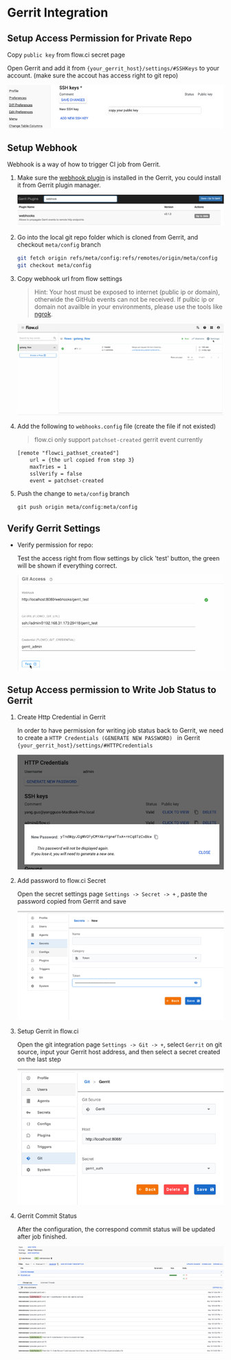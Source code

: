 # Gerrit Integration

## Setup Access Permission for Private Repo

Copy `public key` from flow.ci secret page

Open Gerrit and add it from `{your_gerrit_host}/settings/#SSHKeys` to your account. (make sure the accout has access right to git repo)

![setup_deploy_key](../../_images/git/gerrit_setup_ssh_key.png)

## Setup Webhook

Webhook is a way of how to trigger CI job from Gerrit.

1. Make sure the [webhook plugin](https://gerrit.googlesource.com/plugins/webhooks/) is installed in the Gerrit, you could install it from Gerrit plugin manager.

    ![webhook plugin](../../_images/git/gerrit_webhook_plugin.png)


2. Go into the local git repo folder which is cloned from Gerrit, and checkout `meta/config` branch

    ```bash
    git fetch origin refs/meta/config:refs/remotes/origin/meta/config
    git checkout meta/config
    ```

3. Copy webhook url from flow settings
    > Hint: Your host must be exposed to internet (public ip or domain), otherwide the GitHub events can not be received.
    > If pulbic ip or domain not availble in your environments, please use the tools like [ngrok](https://ngrok.com/).  

   ![webhook settings](../../_images/git/select_webhook_url.gif)



4. Add the following to `webhooks.config` file (create the file if not existed)

    > flow.ci only support `patchset-created` gerrit event currently

    ```
    [remote "flowci_pathset_created"]
        url = {the url copied from step 3}
        maxTries = 1
        sslVerify = false
        event = patchset-created
    ```

5. Push the change to `meta/config` branch

    ```
    git push origin meta/config:meta/config
    ```


## Verify Gerrit Settings

- Verify permission for repo:

  Test the access right from flow settings by click 'test' button, the green will be shown if everything correct.
  
  ![test](../../_images/git/gerrit_test_config.gif)


## Setup Access permission to Write Job Status to Gerrit

1. Create Http Credential in Gerrit

    In order to have permission for writing job status back to Gerrit, we need to create a `HTTP Credentials (GENERATE NEW PASSWORD) ` in Gerrit `{your_gerrit_host}/settings/#HTTPCredentials`

    ![token](../../_images/git/gerrit_create_access_pw.png)

2. Add password to flow.ci Secret

    Open the secret settings page `Settings -> Secret -> +` , paste the password copied from Gerrit and save

    ![add token](../../_images/git/add_token.png)

3. Setup Gerrit in flow.ci

    Open the git integration page `Settings -> Git -> +`, select `Gerrit` on git source, input your Gerrit host address, and then select a secret created on the last step

    ![link](../../_images/git/gerrit_add_link.png)

4. Gerrit Commit Status

    After the configuration, the correspond commit status will be updated after job finished.

    ![commit status](../../_images/git/gerrit_commit_status.png)
